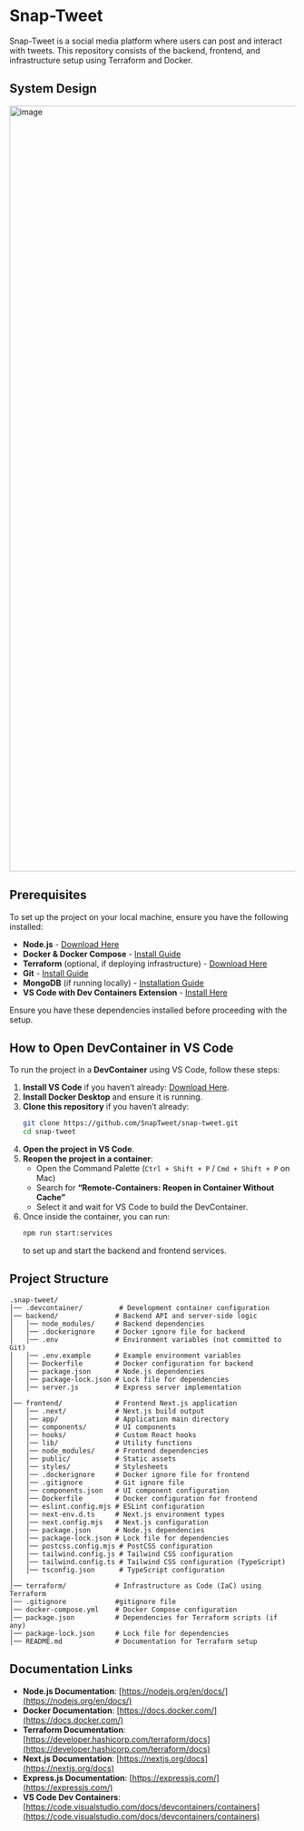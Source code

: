 # Snap-Tweet

Snap-Tweet is a social media platform where users can post and interact with tweets. This repository consists of the backend, frontend, and infrastructure setup using Terraform and Docker.

## System Design

<img width="1350" alt="image" src="https://github.com/user-attachments/assets/0484017e-f7c5-49ca-a9b1-438496b40c75" />



## Prerequisites
To set up the project on your local machine, ensure you have the following installed:

- **Node.js** - [Download Here](https://nodejs.org/)
- **Docker & Docker Compose** - [Install Guide](https://docs.docker.com/get-docker/)
- **Terraform** (optional, if deploying infrastructure) - [Download Here](https://www.terraform.io/downloads.html)
- **Git** - [Install Guide](https://git-scm.com/)
- **MongoDB** (if running locally) - [Installation Guide](https://www.mongodb.com/docs/manual/installation/)
- **VS Code with Dev Containers Extension** - [Install Here](https://marketplace.visualstudio.com/items?itemName=ms-vscode-remote.remote-containers)

Ensure you have these dependencies installed before proceeding with the setup.

## How to Open DevContainer in VS Code
To run the project in a **DevContainer** using VS Code, follow these steps:

1. **Install VS Code** if you haven’t already: [Download Here](https://code.visualstudio.com/).
2. **Install Docker Desktop** and ensure it is running.
3. **Clone this repository** if you haven’t already:
   ```sh
   git clone https://github.com/SnapTweet/snap-tweet.git
   cd snap-tweet
   ```
4. **Open the project in VS Code**.
5. **Reopen the project in a container**:
   - Open the Command Palette (`Ctrl + Shift + P` / `Cmd + Shift + P` on Mac)
   - Search for **“Remote-Containers: Reopen in Container Without Cache”**
   - Select it and wait for VS Code to build the DevContainer.
6. Once inside the container, you can run:
   ```sh
   npm run start:services
   ```
   to set up and start the backend and frontend services.

## Project Structure

```
.snap-tweet/
│── .devcontainer/         # Development container configuration
│── backend/              # Backend API and server-side logic
│   │── node_modules/     # Backend dependencies
│   │── .dockerignore     # Docker ignore file for backend
│   │── .env              # Environment variables (not committed to Git)
│   │── .env.example      # Example environment variables
│   │── Dockerfile        # Docker configuration for backend
│   │── package.json      # Node.js dependencies
│   │── package-lock.json # Lock file for dependencies
│   │── server.js         # Express server implementation
│
│── frontend/             # Frontend Next.js application
│   │── .next/            # Next.js build output
│   │── app/              # Application main directory
│   │── components/       # UI components
│   │── hooks/            # Custom React hooks
│   │── lib/              # Utility functions
│   │── node_modules/     # Frontend dependencies
│   │── public/           # Static assets
│   │── styles/           # Stylesheets
│   │── .dockerignore     # Docker ignore file for frontend
│   │── .gitignore        # Git ignore file
│   │── components.json   # UI component configuration
│   │── Dockerfile        # Docker configuration for frontend
│   │── eslint.config.mjs # ESLint configuration
│   │── next-env.d.ts     # Next.js environment types
│   │── next.config.mjs   # Next.js configuration
│   │── package.json      # Node.js dependencies
│   │── package-lock.json # Lock file for dependencies
│   │── postcss.config.mjs # PostCSS configuration
│   │── tailwind.config.js # Tailwind CSS configuration
│   │── tailwind.config.ts # Tailwind CSS configuration (TypeScript)
│   │── tsconfig.json      # TypeScript configuration
│
│── terraform/            # Infrastructure as Code (IaC) using Terraform
│── .gitignore            #gitignore file
│── docker-compose.yml    # Docker Compose configuration
│── package.json          # Dependencies for Terraform scripts (if any)
│── package-lock.json     # Lock file for dependencies
│── README.md             # Documentation for Terraform setup
```

## Documentation Links
- **Node.js Documentation**: [https://nodejs.org/en/docs/](https://nodejs.org/en/docs/)
- **Docker Documentation**: [https://docs.docker.com/](https://docs.docker.com/)
- **Terraform Documentation**: [https://developer.hashicorp.com/terraform/docs](https://developer.hashicorp.com/terraform/docs)
- **Next.js Documentation**: [https://nextjs.org/docs](https://nextjs.org/docs)
- **Express.js Documentation**: [https://expressjs.com/](https://expressjs.com/)
- **VS Code Dev Containers**: [https://code.visualstudio.com/docs/devcontainers/containers](https://code.visualstudio.com/docs/devcontainers/containers)
